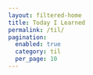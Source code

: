 ```yaml
---
layout: filtered-home
title: Today I Learned
permalink: /til/
pagination:
  enabled: true
  category: til
  per_page: 10
---
```

